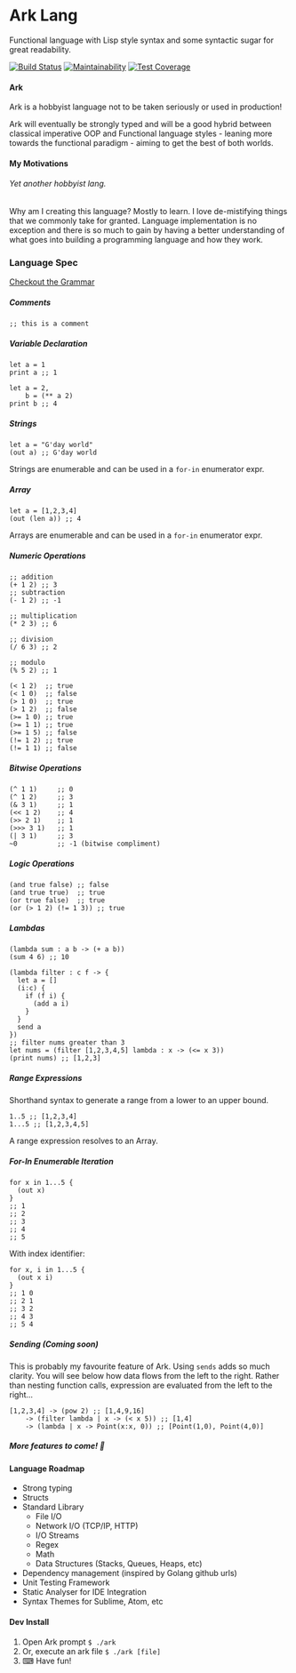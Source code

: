 # Ark Lang
Functional language with Lisp style syntax and some syntactic sugar for great readability.

[![Build Status](https://travis-ci.org/andjonno/ark-lang.svg?branch=master)](https://travis-ci.org/andjonno/ark-lang) 
[![Maintainability](https://api.codeclimate.com/v1/badges/672b07fb2b7a95a3474e/maintainability)](https://codeclimate.com/github/andjonno/ark-lang/maintainability)
[![Test Coverage](https://api.codeclimate.com/v1/badges/672b07fb2b7a95a3474e/test_coverage)](https://codeclimate.com/github/andjonno/ark-lang/test_coverage)

#### Ark
Ark is a hobbyist language not to be taken seriously or used in production!

Ark will eventually be strongly typed and will be a good hybrid between classical imperative OOP and Functional language
styles - leaning more towards the functional paradigm - aiming to get the best of both worlds.

#### My Motivations
###### Yet another hobbyist lang.

Why am I creating this language? Mostly to learn. I love de-mistifying things that we commonly take for granted. 
Language implementation is no exception and there is so much to gain by having a better understanding of what goes into 
building a programming language and how they work.

### Language Spec

[Checkout the Grammar](https://github.com/andjonno/ark-lang/blob/master/resources/grammar.txt)

##### Comments
```
;; this is a comment
```

##### Variable Declaration
```
let a = 1
print a ;; 1

let a = 2,
    b = (** a 2)
print b ;; 4
```

##### Strings

```
let a = "G'day world"
(out a) ;; G'day world
```

Strings are enumerable and can be used in a `for-in` enumerator expr.

##### Array

```
let a = [1,2,3,4]
(out (len a)) ;; 4
```

Arrays are enumerable and can be used in a `for-in` enumerator expr.

##### Numeric Operations
```
;; addition
(+ 1 2) ;; 3
;; subtraction
(- 1 2) ;; -1
```

```
;; multiplication
(* 2 3) ;; 6

;; division
(/ 6 3) ;; 2
```

```
;; modulo
(% 5 2) ;; 1
```

```
(< 1 2)  ;; true
(< 1 0)  ;; false
(> 1 0)  ;; true
(> 1 2)  ;; false
(>= 1 0) ;; true
(>= 1 1) ;; true
(>= 1 5) ;; false
(!= 1 2) ;; true
(!= 1 1) ;; false
```

##### Bitwise Operations

```
(^ 1 1)     ;; 0
(^ 1 2)     ;; 3
(& 3 1)     ;; 1
(<< 1 2)    ;; 4
(>> 2 1)    ;; 1
(>>> 3 1)   ;; 1
(| 3 1)     ;; 3
~0          ;; -1 (bitwise compliment)
```

##### Logic Operations
```
(and true false) ;; false
(and true true)  ;; true
(or true false)  ;; true
(or (> 1 2) (!= 1 3)) ;; true 
```

##### Lambdas

```
(lambda sum : a b -> (+ a b))
(sum 4 6) ;; 10
```

```
(lambda filter : c f -> {
  let a = []
  (i:c) {
    if (f i) {
      (add a i)
    }
  }
  send a
})
;; filter nums greater than 3
let nums = (filter [1,2,3,4,5] lambda : x -> (<= x 3))
(print nums) ;; [1,2,3]
```

##### Range Expressions

Shorthand syntax to generate a range from a lower to an upper bound.
```
1..5 ;; [1,2,3,4]
1...5 ;; [1,2,3,4,5]
```

A range expression resolves to an Array.

##### For-In Enumerable Iteration

```
for x in 1...5 {
  (out x)
}
;; 1
;; 2
;; 3
;; 4
;; 5
```

With index identifier:

```
for x, i in 1...5 {
  (out x i)
}
;; 1 0
;; 2 1
;; 3 2
;; 4 3
;; 5 4
```


##### Sending (Coming soon)

This is probably my favourite feature of Ark. Using `sends` adds so much clarity. You will see below how data flows 
from the left to the right. Rather than nesting function calls, expression are evaluated from the left to the right...

```
[1,2,3,4] -> (pow 2) ;; [1,4,9,16]
    -> (filter lambda | x -> (< x 5)) ;; [1,4]
    -> (lambda | x -> Point(x:x, 0)) ;; [Point(1,0), Point(4,0)]
```

##### More features to come! 💃

#### Language Roadmap

- Strong typing
- Structs
- Standard Library
    - File I/O
    - Network I/O (TCP/IP, HTTP)
    - I/O Streams
    - Regex
    - Math
    - Data Structures (Stacks, Queues, Heaps, etc)
- Dependency management (inspired by Golang github urls)
- Unit Testing Framework
- Static Analyser for IDE Integration
- Syntax Themes for Sublime, Atom, etc


#### Dev Install

1. Open Ark prompt `$ ./ark`
2. Or, execute an ark file `$ ./ark [file]`
3. ⌨ Have fun!
